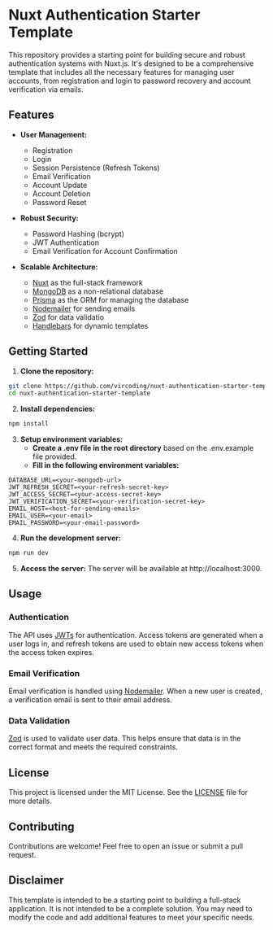 # Nuxt Authentication Starter Template

This repository provides a starting point for building secure and robust authentication systems with Nuxt.js. It's designed to be a comprehensive template that includes all the necessary features for managing user accounts, from registration and login to password recovery and account verification via emails.

## Features

- **User Management:**

  - Registration
  - Login
  - Session Persistence (Refresh Tokens)
  - Email Verification
  - Account Update
  - Account Deletion
  - Password Reset

- **Robust Security:**

  - Password Hashing (bcrypt)
  - JWT Authentication
  - Email Verification for Account Confirmation

- **Scalable Architecture:**

  - [Nuxt](https://nuxt.com/) as the full-stack framework
  - [MongoDB](https://www.mongodb.com/) as a non-relational database
  - [Prisma](https://www.prisma.io/) as the ORM for managing the database
  - [Nodemailer](https://nodemailer.com/) for sending emails
  - [Zod](https://zod.dev/) for data validatio
  - [Handlebars](https://handlebarsjs.com/) for dynamic templates

## Getting Started

1. **Clone the repository:**

```bash
git clone https://github.com/vircoding/nuxt-authentication-starter-template.git
cd nuxt-authentication-starter-template
```

2. **Install dependencies:**

```bash
npm install
```

3. **Setup environment variables:**
   - **Create a .env file in the root directory** based on the .env.example file provided.
   - **Fill in the following environment variables:**

```
DATABASE_URL=<your-mongodb-url>
JWT_REFRESH_SECRET=<your-refresh-secret-key>
JWT_ACCESS_SECRET=<your-access-secret-key>
JWT_VERIFICATION_SECRET=<your-verification-secret-key>
EMAIL_HOST=<host-for-sending-emails>
EMAIL_USER=<your-email>
EMAIL_PASSWORD=<your-email-password>
```

4. **Run the development server:**

```bash
npm run dev
```

5. **Access the server:**
   The server will be available at http://localhost:3000.

## Usage

### Authentication

The API uses [JWTs](https://jwt.io/) for authentication. Access tokens are generated when a user logs in, and refresh tokens are used to obtain new access tokens when the access token expires.

### Email Verification

Email verification is handled using [Nodemailer](https://nodemailer.com/). When a new user is created, a verification email is sent to their email address.

### Data Validation

[Zod](https://zod.dev/) is used to validate user data. This helps ensure that data is in the correct format and meets the required constraints.

## License

This project is licensed under the MIT License. See the [LICENSE](LICENSE) file for more details.

## Contributing

Contributions are welcome! Feel free to open an issue or submit a pull request.

## Disclaimer

This template is intended to be a starting point to building a full-stack application. It is not intended to be a complete solution. You may need to modify the code and add additional features to meet your specific needs.

